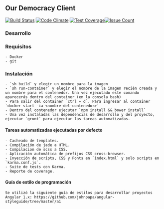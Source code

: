 ## Our Democracy Client

[travis-image]: https://travis-ci.org/gpincheiraa/our-democracy-client.png
[travis-url]: https://travis-ci.org/gpincheiraa/our-democracy-client

[codeclimate-image]: https://codeclimate.com/github/gpincheiraa/our-democracy-client/badges/gpa.svg
[codeclimate-url]: https://codeclimate.com/github/gpincheiraa/our-democracy-client

[codeclimate-coverage-image]: https://codeclimate.com/github/gpincheiraa/our-democracy-client/badges/coverage.svg
[codeclimate-coverage-url]: https://codeclimate.com/github/gpincheiraa/our-democracy-client/coverage

[codeclimate-issues-image]: https://codeclimate.com/github/gpincheiraa/our-democracy-client/badges/issue_count.svg
[codeclimate-issues-url]: https://codeclimate.com/github/gpincheiraa/our-democracy-client

[![Build Status][travis-image]][travis-url] [![Code Climate][codeclimate-image]][codeclimate-url] [![Test Coverage][codeclimate-coverage-image]][codeclimate-coverage-url][![Issue Count][codeclimate-issues-image]][codeclimate-issues-url]

### Desarrollo
	
### Requisitos

	- Docker
	- git

### Instalación 

	- `sh build` y elegir un nombre para la imagen
	- `sh run-container` y elegir el nombre de la imagen recién creada y un nombre para el contenedor. Una vez ejecutado este comando aparecerás dentro del container (en la consola bash)
	- Para salir del container `ctrl + d`. Para ingresar al container `docker start -ia <nombre-del-contenedor>`
	- Dentro del contenedor ejecutar `npm install && bower install`
	- Una vez instaladas las dependencias de desarrollo y del proyecto, ejecutar `grunt` para ejecutar las tareas automatizadas.

#### Tareas automatizadas ejecutadas por defecto

	- Cacheado de templates.
	- Compilación de jade a HTML.
	- Compilacion de scss a CSS.
	- Aplicación automática de prefijos CSS cross-browser.
	- Inyección de scripts, CSS y Fonts en `index.html` y solo scripts en `karma.conf.js`.
	- Suite de tests con Karma.
	- Reporte de coverage.

#### Guía de estilo de programación

	Se utilizó la siguiente guía de estilos para desarrollar proyectos Angular 1.x: https://github.com/johnpapa/angular-styleguide/tree/master/a1